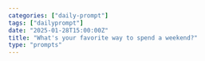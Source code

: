 ```yaml
---
categories: ["daily-prompt"]
tags: ["dailyprompt"]
date: "2025-01-28T15:00:00Z"
title: "What's your favorite way to spend a weekend?"
type: "prompts"
---
```

